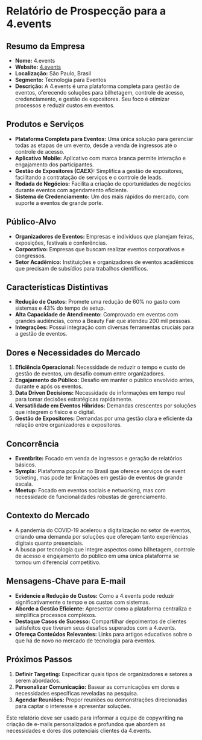 # Relatório de Prospecção para a 4.events

## Resumo da Empresa
- **Nome:** 4.events
- **Website:** [4.events](http://www.4.events)
- **Localização:** São Paulo, Brasil
- **Segmento:** Tecnologia para Eventos
- **Descrição:** A 4.events é uma plataforma completa para gestão de eventos, oferecendo soluções para bilhetagem, controle de acesso, credenciamento, e gestão de expositores. Seu foco é otimizar processos e reduzir custos em eventos.

## Produtos e Serviços
- **Plataforma Completa para Eventos:** Uma única solução para gerenciar todas as etapas de um evento, desde a venda de ingressos até o controle de acesso.
- **Aplicativo Mobile:** Aplicativo com marca branca permite interação e engajamento dos participantes.
- **Gestão de Expositores (CAEX):** Simplifica a gestão de expositores, facilitando a contratação de serviços e o controle de leads.
- **Rodada de Negócios:** Facilita a criação de oportunidades de negócios durante eventos com agendamento eficiente.
- **Sistema de Credenciamento:** Um dos mais rápidos do mercado, com suporte a eventos de grande porte.

## Público-Alvo
- **Organizadores de Eventos:** Empresas e indivíduos que planejam feiras, exposições, festivais e conferências.
- **Corporativo:** Empresas que buscam realizar eventos corporativos e congressos.
- **Setor Acadêmico:** Instituições e organizadores de eventos acadêmicos que precisam de subsídios para trabalhos científicos.

## Características Distintivas
- **Redução de Custos:** Promete uma redução de 60% no gasto com sistemas e 43% do tempo de setup.
- **Alta Capacidade de Atendimento:** Comprovado em eventos com grandes audiências, como a Beauty Fair que atendeu 200 mil pessoas.
- **Integrações:** Possui integração com diversas ferramentas cruciais para a gestão de eventos.

## Dores e Necessidades do Mercado
1. **Eficiência Operacional:** Necessidade de reduzir o tempo e custo de gestão de eventos, um desafio comum entre organizadores.
2. **Engajamento do Público:** Desafio em manter o público envolvido antes, durante e após os eventos.
3. **Data Driven Decisions:** Necessidade de informações em tempo real para tomar decisões estratégicas rapidamente.
4. **Versatilidade em Eventos Híbridos:** Demandas crescentes por soluções que integrem o físico e o digital.
5. **Gestão de Expositores:** Demandas por uma gestão clara e eficiente da relação entre organizadores e expositores.

## Concorrência
- **Eventbrite:** Focado em venda de ingressos e geração de relatórios básicos.
- **Sympla:** Plataforma popular no Brasil que oferece serviços de event ticketing, mas pode ter limitações em gestão de eventos de grande escala.
- **Meetup:** Focado em eventos sociais e networking, mas com necessidade de funcionalidades robustas de gerenciamento.

## Contexto do Mercado
- A pandemia do COVID-19 acelerou a digitalização no setor de eventos, criando uma demanda por soluções que ofereçam tanto experiências digitais quanto presenciais.
- A busca por tecnologia que integre aspectos como bilhetagem, controle de acesso e engajamento do público em uma única plataforma se tornou um diferencial competitivo.

## Mensagens-Chave para E-mail
- **Evidencie a Redução de Custos:** Como a 4.events pode reduzir significativamente o tempo e os custos com sistemas.
- **Aborde a Gestão Eficiente:** Apresentar como a plataforma centraliza e simplifica processos complexos.
- **Destaque Casos de Sucesso:** Compartilhar depoimentos de clientes satisfeitos que tiveram seus desafios superados com a 4.events.
- **Ofereça Conteúdos Relevantes:** Links para artigos educativos sobre o que há de novo no mercado de tecnologia para eventos.

## Próximos Passos
1. **Definir Targeting:** Especificar quais tipos de organizadores e setores a serem abordados.
2. **Personalizar Comunicação:** Basear as comunicações em dores e necessidades específicas reveladas na pesquisa.
3. **Agendar Reuniões:** Propor reuniões ou demonstrações direcionadas para captar o interesse e apresentar soluções.

Este relatório deve ser usado para informar a equipe de copywriting na criação de e-mails personalizados e profundos que abordem as necessidades e dores dos potenciais clientes da 4.events.